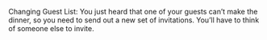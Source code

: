 Changing Guest List: You just heard that one of your guests can’t make the dinner, so you need to send out a new set of invitations. You’ll have to think of someone else to invite.                                      